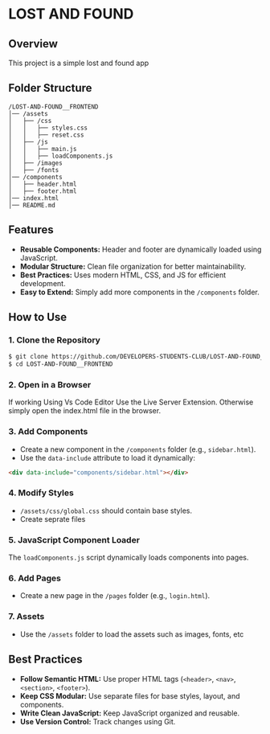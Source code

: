# LOST AND FOUND

## Overview

This project is a simple lost and found app

## Folder Structure

```
/LOST-AND-FOUND__FRONTEND
│── /assets
│   ├── /css
│   │   ├── styles.css
│   │   ├── reset.css
│   ├── /js
│   │   ├── main.js
│   │   ├── loadComponents.js
│   ├── /images
│   ├── /fonts
│── /components
│   ├── header.html
│   ├── footer.html
│── index.html
│── README.md
```

## Features

- **Reusable Components:** Header and footer are dynamically loaded using JavaScript.
- **Modular Structure:** Clean file organization for better maintainability.
- **Best Practices:** Uses modern HTML, CSS, and JS for efficient development.
- **Easy to Extend:** Simply add more components in the `/components` folder.

## How to Use

### 1. Clone the Repository

```sh
$ git clone https://github.com/DEVELOPERS-STUDENTS-CLUB/LOST-AND-FOUND__FRONTEND.git
$ cd LOST-AND-FOUND__FRONTEND
```

### 2. Open in a Browser

If working Using Vs Code Editor Use the Live Server Extension.
Otherwise simply open the index.html file in the browser.

### 3. Add Components

- Create a new component in the `/components` folder (e.g., `sidebar.html`).
- Use the `data-include` attribute to load it dynamically:

```html
<div data-include="components/sidebar.html"></div>
```

### 4. Modify Styles

- `/assets/css/global.css` should contain base styles.
- Create seprate files

### 5. JavaScript Component Loader

The `loadComponents.js` script dynamically loads components into pages.

### 6. Add Pages

- Create a new page in the `/pages` folder (e.g., `login.html`).

### 7. Assets

- Use the `/assets` folder to load the assets such as images, fonts, etc

## Best Practices

- **Follow Semantic HTML:** Use proper HTML tags (`<header>`, `<nav>`, `<section>`, `<footer>`).
- **Keep CSS Modular:** Use separate files for base styles, layout, and components.
- **Write Clean JavaScript:** Keep JavaScript organized and reusable.
- **Use Version Control:** Track changes using Git.
